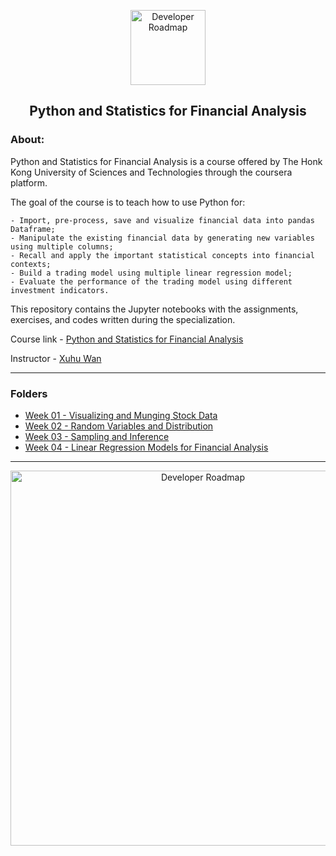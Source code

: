 <p align="center">
  <a href="https://github.com/marcoshsq/PythonFinancialAnalysis">
    <img src="https://github.com/marcoshsq/PythonFinancialAnalysis/blob/main/Images/AnalysisIcon.png" alt="Developer Roadmap" width="120" height="120">
  </a>
</p>
<h2 align="center">Python and Statistics for Financial Analysis</h2>

<h3>About:</h3>

Python and Statistics for Financial Analysis is a course offered by The Honk Kong University of Sciences and Technologies through the coursera platform.

The goal of the course is to teach how to use Python for:

    - Import, pre-process, save and visualize financial data into pandas Dataframe;
    - Manipulate the existing financial data by generating new variables using multiple columns;
    - Recall and apply the important statistical concepts into financial contexts;
    - Build a trading model using multiple linear regression model;
    - Evaluate the performance of the trading model using different investment indicators.
    
This repository contains the Jupyter notebooks with the assignments, exercises, and codes written during the specialization.

Course link - [Python and Statistics for Financial Analysis](https://www.coursera.org/learn/python-statistics-financial-analysis?)

Instructor - [Xuhu Wan](https://www.coursera.org/instructor/xuhuwan)

---

### Folders

- [Week 01 - Visualizing and Munging Stock Data](https://github.com/marcoshsq/PythonFinancialAnalysis/tree/main/01.%20Visualizing%20and%20Munging%20Stock%20Data)
- [Week 02 - Random Variables and Distribution](https://github.com/marcoshsq/PythonFinancialAnalysis/tree/main/02.%20Random%20Variables%20and%20Distribution)
- [Week 03 - Sampling and Inference](https://github.com/marcoshsq/PythonFinancialAnalysis/tree/main/03.%20Sampling%20and%20Inference)
- [Week 04 - Linear Regression Models for Financial Analysis](https://github.com/marcoshsq/PythonFinancialAnalysis/tree/main/04.%20Linear%20Regression%20Models%20for%20Financial%20Analysis)

---

<p align="center">
  <a href="https://github.com/marcoshsq/PythonFinancialAnalysis">
    <img src="https://github.com/marcoshsq/PythonFinancialAnalysis/blob/main/Images/Python%20Financial%20Analysis%20Certificate.jpg" alt="Developer Roadmap" width="600" height="">
  </a>
</p>
